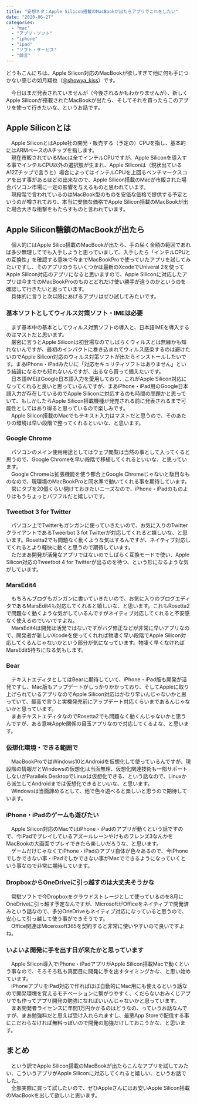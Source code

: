 ```yaml
---
title: "妄想ネタ：Apple Silicon搭載のMacBookが出たらアプリでこれをしたい"
date: "2020-06-27"
categories: 
  - "mac"
  - "アプリ・ソフト"
  - "iphone"
  - "ipad"
  - "ソフト・サービス"
  - "戯言"
---
```


どうもこんにちは、Apple Silicon対応のMacBookが欲しすぎて他に何も手につかない感じの如月翔也（[@showya\_kiss](http://twitter.com/showya_kiss)）です。  
  
　今日はまだ発表されていませんが（今後されるかもわかりませんが）、新しくApple Siliconが搭載されたMacBookが出たら、そしてそれを買ったらこのアプリを使って行きたいな、というお話です。  

## Apple Siliconとは

　Apple SiliconとはApple社の開発・販売する（予定の）CPUを指し、基本的にはARMベースのAチップを指します。  
　現在市販されているMacは全てインテルCPUですが、Apple Siliconを導入する事でインテルCPU以外の選択肢が生まれ、Apple Siliconは（現状出ているA12Zチップで言うと）場合によってはインテルCPUを上回るベンチマークスコアを出す事があるほどの出来なので、Apple Silicon搭載のMacが市販された場合パソコン市場に一定の影響を与えるものと思われています。  
　現段階で言われているのはMacBook型のものを安価な価格で提供する予定というのが噂されており、本当に安価な価格でApple Silicon搭載のMacBookが出た場合大きな衝撃をもたらすものと言われています。  

## Apple Silicon糖鎖のMacBookが出たら

　個人的にはApple Silico搭載のMacBookが出たら、手の届く金額の範囲であれば多少無理してでも入手しようと思っていまして、入手したら「インテルCPUとの互換性」を確認する意味で今までMacBookProで使っていたアプリを試してみたいですし、そのアプリのうちいくつかは最新のXcodeでUniveral 2を使ってApple Silicon対応のアプリになると思いますので、Apple Siliconに対応したアプリは今までのMacBookProのものとどれだけ使い勝手が違うのかというのを確認して行きたいと思っています。  
　具体的に言うと次以降にあげるアプリはぜひ試してみたいです。  

### 基本ソフトとしてウィルス対策ソフト・IMEは必要

　まず基本中の基本としてウィルス対策ソフトの導入と、日本語IMEを導入するのはマストだと思います。  
　厳密に言うとApple Siliconは初登場なのでしばらくウィルスとは無縁かも知れないんですが、最初のインパクトに巻き込まれてウィルス感染するのは避けたいのでApple Silicon対応のウィルス対策ソフトが出たらインストールしたいです。まあiPhone・iPadみたいに「対応セキュリティソフトはありません」という結論になるかも知れないんですが、出るなら買って備えたいです。  
　日本語IMEはGoogle日本語入力を愛用しており、これがApple Silicon対応になってくれると良いと思っているんですが、まあiPhone・iPad用のGoogle日本語入力が存在しているのでApple Siliconに対応するのも時間の問題かと思っていて、もしかしたらApple Silicon搭載機種が発売される前に発表されるまで可能性としてはあり得ると思っているので楽しみです。  
　Apple Silicon搭載のMacでもテキスト入力はマストだと思うので、そのあたりの環境は早い段階で整ってくれるといいな、と思います。  

### Google Chrome

　パソコンのメイン使用用途としてはウェブ閲覧は当然の事として入ってくると思うので、Google Chromeを早い段階で移植してくれるといいな、と思っています。  
　Google Chromeは拡張機能を使う都合上Google Chromeじゃないと駄目なものなので、現環境のMacBookProと同水準で動いてくれる事を期待しています。  
　常にタブを20個くらい開けておきたいニーズなので、iPhone・iPadのものよりはもうちょっとパワフルだと嬉しいです。  

### Tweetbot 3 for Twitter

　パソコン上でTwitterもガンガンに使っていきたいので、お気に入りのTwitterクライアントであるTweerbot 3 fot Twitterが対応してくれると嬉しいな、と思います。Rosetta2でも問題なく動くような気はするんですが、ネイティブ対応してくれるとより軽快に動くと思うので期待しています。  
　ただまあ開発が活発なアプリではないのでしばらく互換モードで使い、Apple Silicon対応のTweetbot 4 for Twitterが出るのを待つ、という形になるような気がしています。  

### MarsEdit4

　もちろんブログもガンガンに書いていきたいので、お気に入りのブログエディタであるMarsEdit4も対応してくれると嬉しいな、と思います。これもRosetta2で問題なく動くような気がしているんですがネイティブ対応してくれると不安感なく使えるのでいいですよね。  
　MarsEdit4は開発は活発ではないですがバグ修正などが非常に早いアプリなので、開発者が新しいXcodeを使ってくれれば物凄く早い段階でApple Silicon対応してくるんじゃないかという部分が気になっています。物凄く早くなければMarsEdit5待ちになる気もします。  

### Bear

　テキストエディタとしてはBearに期待していて、iPhone・iPad版も開発が活発ですし、Mac版もアップデートがしっかりかかっており、そしてAppleに取り上げられているアプリなのでApple Silicon対応はかなり早いんじゃないかと思っていて、最高で言うと実機発売前にアップデート対応くらいまであるんじゃないかと思っています。  
　まあテキストエディタなのでRosetta2でも問題なく動くんじゃないかと思うんですが、ある意味Apple関係の目玉アプリなので対応してくるよな、と思います。  

### 仮想化環境・できる範囲で

　MacBookProではWindows10とAndroidを仮想化して使っているんですが、現段階の情報だとWindowsの仮想化は当面無理、仮想化関連技術も一部サポートしないがParallels DesktopでLinuxは仮想化できる、という話なので、Linuxから派生してAndroidまでは仮想化できるといいな、と思います。  
　Windowsは当面諦めるとして、他で色々遊べると楽しいと思うので期待しています。  

### iPhone・iPadのゲームも遊びたい

　Apple Silicon対応のMacではiPhone・iPadのアプリが動くという話ですので、今iPadでプレイしているアズールレーンやけものフレンズ3なんかをMacBookの大画面でプレイできたら楽しいだろうな、と思います。  
　ゲームだけじゃなくてiPhone・iPadのアプリ自体が色々あるので、今iPhoneでしかできない事・iPadでしかできない事がMacでできるようになっていくという事なので非常に期待しています。  

### DropboxからOneDriveに引っ越すのは大丈夫そうかな

　常駐ソフトで今Dropboxをクラウドストレージとして使っているのを8月にOneDriveに引っ越す予定なんですが、MicrosoftがOfficeをネイティブで開発済みという話なので、多分OneDriveもネイティブ対応になっていると思うので、安心して引っ越して使う事ができそうです。  
　Office関連はMicerosoft365を契約すると非常に使いやすいので良いですよね。  

### いよいよ開発に手を出す日が来たかと思っています

　Apple Silicon導入でiPhone・iPadアプリがApple Silicon搭載Macで動くという事なので、そろそろ私も真面目に開発に手を出すタイミングかな、と思い始めています。  
　iPhoneアプリをiPad対応で作ればほぼ自動的にMac用にも使えるという話なので開発環境を覚えるモチベーションに繋がりやすく、くだらないおみくじアプリでも作ってアプリ開発の勉強になればいいんじゃないかと思っています。  
　まあ開発者ライセンスに年間1万円かかるのはどうなの、っていうお話なんですが、まあ勉強料だと思えば受け入れられますし、最悪App Storeで配信する事にこだわらなければ無料っぽいので開発の勉強だけしておこうかな、と思います。  

## まとめ

　という訳でApple Silicon搭載のMacBookが出たらこんなアプリを試してみたい、こういうアプリがApple Siliconに対応してくれると嬉しい、というお話でした。  
　全部実際に買って試したいので、ぜひAppleさんにはお安いApple Silicon搭載のMacBookを出して欲しいと思います。
